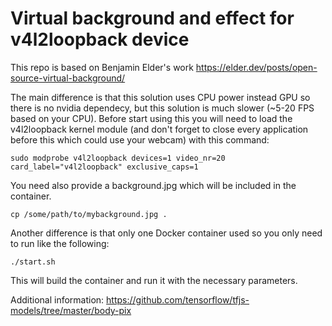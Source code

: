 # Virtual background and effect for v4l2loopback device

This repo is based on Benjamin Elder's work
https://elder.dev/posts/open-source-virtual-background/

The main difference is that this solution uses CPU power instead GPU
so there is no nvidia dependecy, but this solution is much slower (~5-20 FPS based on your CPU).
Before start using this you will need to load the v4l2loopback kernel module (and don't
forget to close every application before this which could use your webcam)
with this command:

```
sudo modprobe v4l2loopback devices=1 video_nr=20 card_label="v4l2loopback" exclusive_caps=1
```

You need also provide a background.jpg which will be included in the container.

```
cp /some/path/to/mybackground.jpg .
```

Another difference is that only one Docker container used so you only
need to run like the following:

```
./start.sh
```

This will build the container and run it with the necessary parameters.

Additional information:
https://github.com/tensorflow/tfjs-models/tree/master/body-pix
